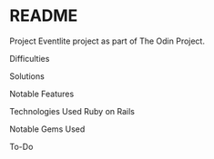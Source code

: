 # README

Project
Eventlite project as part of The Odin Project.

Difficulties

Solutions

Notable Features

Technologies Used
Ruby on Rails

Notable Gems Used

To-Do

